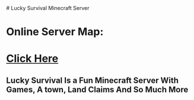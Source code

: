 <link rel="shortcut icon" type="image/x-icon" href="favicon.ico">
# Lucky Survival Minecraft Server


# Online Server Map:
# [Click Here](https://bit.ly/3soE3g6)
## Lucky Survival Is a Fun Minecraft Server With Games, A town, Land Claims And So Much More
